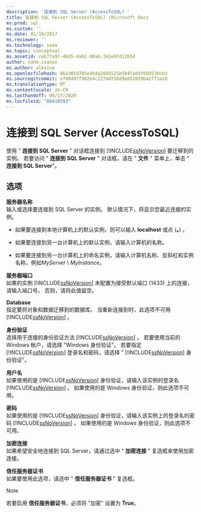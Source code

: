 ```yaml
---
description: '连接到 SQL Server (AccessToSQL) '
title: 连接到 SQL Server (AccessToSQL) |Microsoft Docs
ms.prod: sql
ms.custom: ''
ms.date: 01/19/2017
ms.reviewer: ''
ms.technology: ssma
ms.topic: conceptual
ms.assetid: ceb77a97-d6d5-4a92-90a6-342e97d12b54
author: nahk-ivanov
ms.author: alexiva
ms.openlocfilehash: 06a305d705e404a2045525e584faddf6b9530cb3
ms.sourcegitcommit: e700497f962e4c2274df16d9e651059b42ff1a10
ms.translationtype: MT
ms.contentlocale: zh-CN
ms.lasthandoff: 08/17/2020
ms.locfileid: "88418593"
---
```

# <a name="connect-to-sql-server-accesstosql"></a>连接到 SQL Server (AccessToSQL) 
使用 " **连接到 SQL Server** " 对话框连接到 [!INCLUDE[ssNoVersion](../../includes/ssnoversion-md.md)] 要迁移到的实例。 若要访问 " **连接到 SQL Server** " 对话框，请在 " **文件** " 菜单上，单击 " **连接到 SQL Server**"。  
  
## <a name="options"></a>选项  
**服务器名称**  
输入或选择要连接到 SQL Server 的实例。 默认情况下，将显示您最近连接的实例。  
  
-   如果要连接到本地计算机上的默认实例，则可以输入 **localhost** 或点 (**。**) 。  
  
-   如果要连接到另一台计算机上的默认实例，请输入计算机的名称。  
  
-   如果要连接到另一台计算机上的命名实例，请输入计算机名称、反斜杠和实例名称，例如*MyServer* \\ *MyInstance*。  
  
**服务器端口**  
如果的实例 [!INCLUDE[ssNoVersion](../../includes/ssnoversion-md.md)] 未配置为接受默认端口 (1433) 上的连接，请输入端口号。 否则，请将此值留空。  
  
**Database**  
指定要将对象和数据迁移到的数据库。 当重新连接到时，此选项不可用 [!INCLUDE[ssNoVersion](../../includes/ssnoversion-md.md)] 。  
  
**身份验证**  
选择用于连接的身份验证方法 [!INCLUDE[ssNoVersion](../../includes/ssnoversion-md.md)] 。 若要使用当前的 Windows 帐户，请选择 "Windows 身份验证"。 若要指定 [!INCLUDE[ssNoVersion](../../includes/ssnoversion-md.md)] 登录名和密码，请选择 " [!INCLUDE[ssNoVersion](../../includes/ssnoversion-md.md)] 身份验证"。  
  
**用户名**  
如果使用的是 [!INCLUDE[ssNoVersion](../../includes/ssnoversion-md.md)] 身份验证，请输入该实例的登录名 [!INCLUDE[ssNoVersion](../../includes/ssnoversion-md.md)] 。 如果使用的是 Windows 身份验证，则此选项不可用。  
  
**密码**  
如果使用的是 [!INCLUDE[ssNoVersion](../../includes/ssnoversion-md.md)] 身份验证，请输入该实例上的登录名的密码 [!INCLUDE[ssNoVersion](../../includes/ssnoversion-md.md)] 。 如果使用的是 Windows 身份验证，则此选项不可用。  
  
**加密连接**  
如果希望安全地连接到 SQL Server，请通过选中 " **加密连接** " 复选框来使用加密连接。  
  
**信任服务器证书**  
如果要使用此选项，请选中 " **信任服务器证书** " 复选框。  
  
> [!NOTE]  
> 若要启用 **信任服务器证书**，必须将 "加密" 设置为 **True**。  
  
